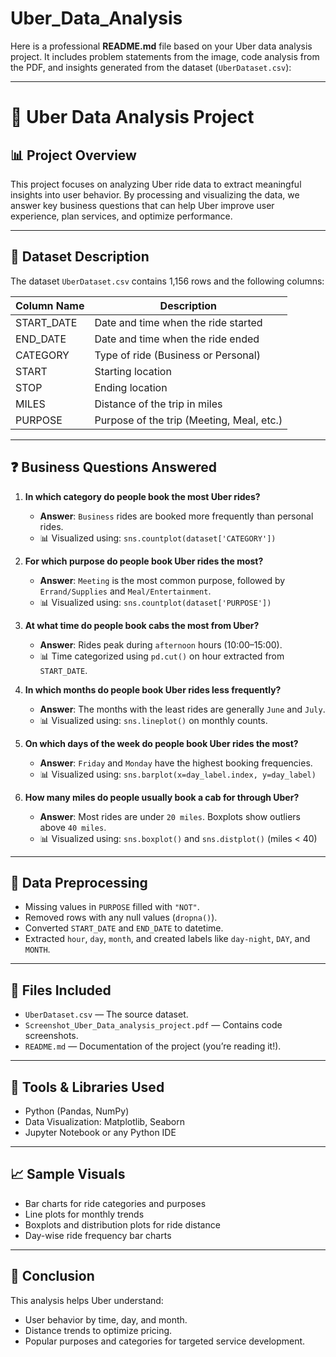 # Uber_Data_Analysis
Here is a professional **README.md** file based on your Uber data analysis project. It includes problem statements from the image, code analysis from the PDF, and insights generated from the dataset (`UberDataset.csv`):

---

# 🚗 Uber Data Analysis Project

## 📊 Project Overview

This project focuses on analyzing Uber ride data to extract meaningful insights into user behavior. By processing and visualizing the data, we answer key business questions that can help Uber improve user experience, plan services, and optimize performance.

---

## 📝 Dataset Description

The dataset `UberDataset.csv` contains 1,156 rows and the following columns:

| Column Name | Description                               |
| ----------- | ----------------------------------------- |
| START\_DATE | Date and time when the ride started       |
| END\_DATE   | Date and time when the ride ended         |
| CATEGORY    | Type of ride (Business or Personal)       |
| START       | Starting location                         |
| STOP        | Ending location                           |
| MILES       | Distance of the trip in miles             |
| PURPOSE     | Purpose of the trip (Meeting, Meal, etc.) |

---

## ❓ Business Questions Answered

1. **In which category do people book the most Uber rides?**

   * **Answer**: `Business` rides are booked more frequently than personal rides.
   * 📊 Visualized using: `sns.countplot(dataset['CATEGORY'])`

2. **For which purpose do people book Uber rides the most?**

   * **Answer**: `Meeting` is the most common purpose, followed by `Errand/Supplies` and `Meal/Entertainment`.
   * 📊 Visualized using: `sns.countplot(dataset['PURPOSE'])`

3. **At what time do people book cabs the most from Uber?**

   * **Answer**: Rides peak during `afternoon` hours (10:00–15:00).
   * 📊 Time categorized using `pd.cut()` on hour extracted from `START_DATE`.

4. **In which months do people book Uber rides less frequently?**

   * **Answer**: The months with the least rides are generally `June` and `July`.
   * 📊 Visualized using: `sns.lineplot()` on monthly counts.

5. **On which days of the week do people book Uber rides the most?**

   * **Answer**: `Friday` and `Monday` have the highest booking frequencies.
   * 📊 Visualized using: `sns.barplot(x=day_label.index, y=day_label)`

6. **How many miles do people usually book a cab for through Uber?**

   * **Answer**: Most rides are under `20 miles`. Boxplots show outliers above `40 miles`.
   * 📊 Visualized using: `sns.boxplot()` and `sns.distplot()` (miles < 40)

---

## 🧹 Data Preprocessing

* Missing values in `PURPOSE` filled with `"NOT"`.
* Removed rows with any null values (`dropna()`).
* Converted `START_DATE` and `END_DATE` to datetime.
* Extracted `hour`, `day`, `month`, and created labels like `day-night`, `DAY`, and `MONTH`.

---

## 📁 Files Included

* `UberDataset.csv` — The source dataset.
* `Screenshot_Uber_Data_analysis_project.pdf` — Contains code screenshots.
* `README.md` — Documentation of the project (you’re reading it!).

---

## 🔧 Tools & Libraries Used

* Python (Pandas, NumPy)
* Data Visualization: Matplotlib, Seaborn
* Jupyter Notebook or any Python IDE

---

## 📈 Sample Visuals

* Bar charts for ride categories and purposes
* Line plots for monthly trends
* Boxplots and distribution plots for ride distance
* Day-wise ride frequency bar charts

---

## 📌 Conclusion

This analysis helps Uber understand:

* User behavior by time, day, and month.
* Distance trends to optimize pricing.
* Popular purposes and categories for targeted service development.


